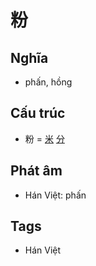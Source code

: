 # 粉

## Nghĩa

* phấn, hồng

## Cấu trúc
* 粉 = [米](米.md) [分](分.md)

## Phát âm

* Hán Việt: phấn

## Tags
* Hán Việt

<script>window.HANZI_FIELD='粉';</script>